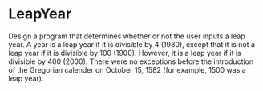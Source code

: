 # LeapYear
Design a program that determines whether or not the user inputs a leap year.
A year is a leap year if it is divisible by 4 (1980), except that it is not a leap year if it is divisible by 100 (1900).
However, it is a leap year if it is divisible by 400 (2000). 
There were no exceptions before the introduction of the Gregorian calender on October 15, 1582 (for example, 1500 was a leap year).
